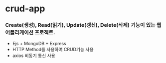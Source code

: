 # crud-app

### Create(생성), Read(읽기), Update(갱신), Delete(삭제) 기능이 있는 웹 어플리케이션 프로젝트.

+ Ejs + MongoDB + Express 
+ HTTP Method를 사용하여 CRUD기능 사용
+ axios 비동기 통신 사용
